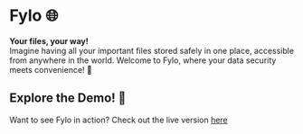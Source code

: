 # Fylo 🌐

**Your files, your way!**  
Imagine having all your important files stored safely in one place, accessible from anywhere in the world. Welcome to Fylo, where your data security meets convenience! 🚀

## Explore the Demo! 🌟

Want to see Fylo in action? Check out the live version [here](https://devhamid2002.github.io/Fylo)
